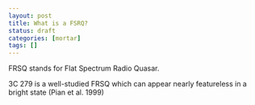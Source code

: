 ```yaml
---
layout: post
title: What is a FSRQ?
status: draft
categories: [mortar]
tags: []
---
```

FRSQ stands for Flat Spectrum Radio Quasar.

3C 279 is a well-studied FRSQ which can appear nearly featureless in a bright state (Pian et al. 1999)
